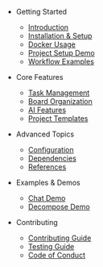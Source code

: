 - Getting Started
  - [Introduction](/)
  - [Installation & Setup](getting-started.md)
  - [Docker Usage](DOCKER.md)
  - [Project Setup Demo](demos/setup-demo.md)
  - [Workflow Examples](demos/workflow-demo.md)

- Core Features
  - [Task Management](task-structure.md)
  - [Board Organization](index-structure.md)
  - [AI Features](ai-features.md)
  - [Project Templates](rules-template-integration.md)

- Advanced Topics
  - [Configuration](advanced-configuration.md)
  - [Dependencies](dependencies.md)
  - [References](references.md)

- Examples & Demos
  - [Chat Demo](demos/chat-demo.md)
  - [Decompose Demo](demos/decompose-demo.md)

- Contributing
  - [Contributing Guide](CONTRIBUTING.md)
  - [Testing Guide](TESTING.md)
  - [Code of Conduct](CODE_OF_CONDUCT.md)
